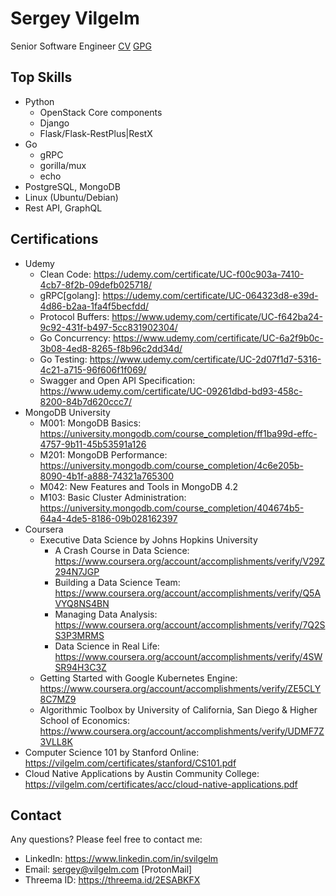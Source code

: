 # Sergey Vilgelm

Senior Software Engineer
[CV](https://vilgelm.com/SergeyVilgelmCV.pdf)
[GPG](https://keys.openpgp.org/search?q=sergey%40vilgelm.com)


## Top Skills

* Python
  * OpenStack Core components
  * Django
  * Flask/Flask-RestPlus|RestX
* Go
  * gRPC
  * gorilla/mux
  * echo
* PostgreSQL, MongoDB
* Linux (Ubuntu/Debian)
* Rest API, GraphQL

## Certifications

* Udemy
  * Clean Code: https://udemy.com/certificate/UC-f00c903a-7410-4cb7-8f2b-09defb025718/
  * gRPC[golang]: https://udemy.com/certificate/UC-064323d8-e39d-4d86-b2aa-1fa4f5becfdd/
  * Protocol Buffers: https://www.udemy.com/certificate/UC-f642ba24-9c92-431f-b497-5cc831902304/
  * Go Concurrency: https://www.udemy.com/certificate/UC-6a2f9b0c-3b08-4ed8-8265-f8b96c2dd34d/
  * Go Testing: https://www.udemy.com/certificate/UC-2d07f1d7-5316-4c21-a715-96f606f1f069/
  * Swagger and Open API Specification: https://www.udemy.com/certificate/UC-09261dbd-bd93-458c-8200-84b7d620ccc7/
* MongoDB University
  * M001: MongoDB Basics: https://university.mongodb.com/course_completion/ff1ba99d-effc-4757-9b11-45b53591a126
  * M201: MongoDB Performance: https://university.mongodb.com/course_completion/4c6e205b-8090-4b1f-a888-74321a765300
  * M042: New Features and Tools in MongoDB 4.2
  * M103: Basic Cluster Administration: https://university.mongodb.com/course_completion/404674b5-64a4-4de5-8186-09b028162397
* Coursera
  * Executive Data Science by Johns Hopkins University
    * A Crash Course in Data Science: https://www.coursera.org/account/accomplishments/verify/V29Z294N7JGP
    * Building a Data Science Team: https://www.coursera.org/account/accomplishments/verify/Q5AVYQ8NS4BN
    * Managing Data Analysis: https://www.coursera.org/account/accomplishments/verify/7Q2SS3P3MRMS
    * Data Science in Real Life: https://www.coursera.org/account/accomplishments/verify/4SWSR94H3C3Z
  * Getting Started with Google Kubernetes Engine: https://www.coursera.org/account/accomplishments/verify/ZE5CLY8C7MZ9
  * Algorithmic Toolbox by University of California, San Diego & Higher School of Economics: https://www.coursera.org/account/accomplishments/verify/UDMF7Z3VLL8K
* Computer Science 101 by Stanford Online: https://vilgelm.com/certificates/stanford/CS101.pdf
* Cloud Native Applications by Austin Community College: https://vilgelm.com/certificates/acc/cloud-native-applications.pdf

## Contact
Any questions? Please feel free to contact me:

* LinkedIn: https://www.linkedin.com/in/svilgelm
* Email: sergey@vilgelm.com [ProtonMail]
* Threema ID: https://threema.id/2ESABKFX
